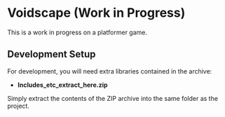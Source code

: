 # Voidscape (Work in Progress)

This is a work in progress on a platformer game.

## Development Setup

For development, you will need extra libraries contained in the archive:

- **Includes_etc_extract_here.zip**

Simply extract the contents of the ZIP archive into the same folder as the project.